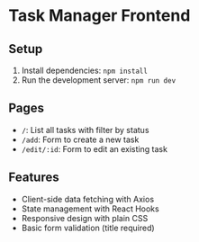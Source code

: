 # Task Manager Frontend

## Setup
1. Install dependencies: `npm install`
2. Run the development server: `npm run dev`

## Pages
- `/`: List all tasks with filter by status
- `/add`: Form to create a new task
- `/edit/:id`: Form to edit an existing task

## Features
- Client-side data fetching with Axios
- State management with React Hooks
- Responsive design with plain CSS
- Basic form validation (title required)